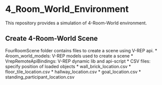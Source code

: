 # 4_Room_World_Environment
This repository provides a simulation of 4-Room-World environment.

## Create 4-Room-World Scene
   FourRoomScene folder contains files to create a scene using V-REP api.
      * 4room_world_models: V-REP models used to create a scene
      * VrepRemoteApiBindings: V-REP dynamic lib and api-script
      * CSV files: specify position of loaded objects
         * wall_brick_location.csv
         * floor_tile_location.csv
         * hallway_location.csv
         * goal_location.csv
         * standing_participant_location.csv
         
